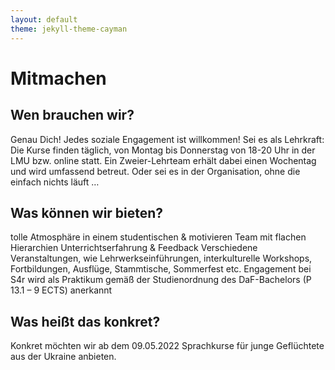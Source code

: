 ```yaml
---
layout: default
theme: jekyll-theme-cayman
---
```

# Mitmachen
## Wen brauchen wir?
Genau Dich! Jedes soziale Engagement ist willkommen! 
Sei es als Lehrkraft: Die Kurse finden täglich, von Montag bis Donnerstag von 18-20 Uhr in der LMU bzw. online statt. Ein Zweier-Lehrteam erhält dabei einen Wochentag und wird umfassend betreut.
Oder sei es in der Organisation, ohne die einfach nichts läuft …

## Was können wir bieten? 
tolle Atmosphäre in einem studentischen & motivieren Team mit flachen Hierarchien
Unterrichtserfahrung & Feedback 
Verschiedene Veranstaltungen, wie Lehrwerkseinführungen, interkulturelle Workshops, Fortbildungen, Ausflüge, Stammtische, Sommerfest etc.
Engagement bei S4r wird als Praktikum gemäß der Studienordnung des DaF-Bachelors (P 13.1 – 9 ECTS) anerkannt

## Was heißt das konkret?
Konkret möchten wir ab dem 09.05.2022 Sprachkurse für junge Geflüchtete aus der Ukraine anbieten. 
